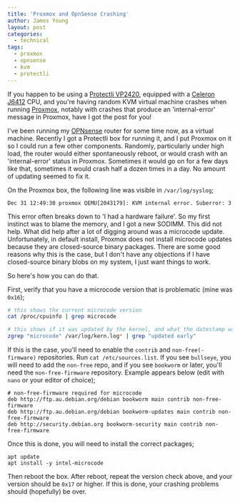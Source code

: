 ```yaml
---
title: 'Proxmox and OpnSense Crashing'
author: James Young
layout: post
categories:
  - technical
tags:
  - proxmox
  - opnsense
  - kvm
  - protectli
---
```


If you happen to be using a [Protectli VP2420](https://protectli.com/product/vp2420/), equipped with a [Celeron J6412](https://ark.intel.com/content/www/us/en/ark/products/214758/intel-celeron-processor-j6412-1-5m-cache-up-to-2-60-ghz.html) CPU, and you're having random KVM virtual machine crashes when running [Proxmox](https://www.proxmox.com/en/), notably with crashes that produce an 'internal-error' message in Proxmox, have I got the post for you!

I've been running my [OPNsense](https://opnsense.org/) router for some time now, as a virtual machine.  Recently I got a Protectli box for running it, and I put Proxmox on it so I could run a few other components.  Randomly, particularly under high load, the router would either spontaneously reboot, or would crash with an 'internal-error' status in Proxmox.  Sometimes it would go on for a few days like that, sometimes it would crash half a dozen times in a day.  No amount of updating seemed to fix it.

On the Proxmox box, the following line was visible in `/var/log/syslog`;

```
Dec 31 12:49:30 proxmox QEMU[2043179]: KVM internal error. Suberror: 3
```

This error often breaks down to 'I had a hardware failure'.  So my first instinct was to blame the memory, and I got a new SODIMM.  This did not help.  What did help after a lot of digging around was a microcode update.  Unfortunately, in default install, Proxmox does not install microcode updates because they are closed-source binary packages.  There are some good reasons why this is the case, but I don't have any objections if I have closed-source binary blobs on my system, I just want things to work.

So here's how you can do that.

First, verify that you have a microcode version that is problematic (mine was `0x16`);

```bash
# this shows the current microcode version
cat /proc/cpuinfo | grep microcode

# this shows if it was updated by the kernel, and what the datestamp was
zgrep "microcode" /var/log/kern.log* | grep "updated early"
```

If this is the case, you'll need to enable the `contrib` and `non-free(-firmware)` repositories.  Run `cat /etc/sources.list`.  If you see `bullseye`, you will need to add the `non-free` repo, and if you see `bookworm` or later, you'll need the `non-free-firmware` repository.  Example appears below (edit with `nano` or your editor of choice);

```
# non-free-firmware required for microcode
deb http://ftp.au.debian.org/debian bookworm main contrib non-free-firmware
deb http://ftp.au.debian.org/debian bookworm-updates main contrib non-free-firmware
deb http://security.debian.org bookworm-security main contrib non-free-firmware
```

Once this is done, you will need to install the correct packages;

```
apt update
apt install -y intel-microcode
```

Then reboot the box.  After reboot, repeat the version check above, and your version should be `0x17` or higher.  If this is done, your crashing problems should (hopefully) be over.
